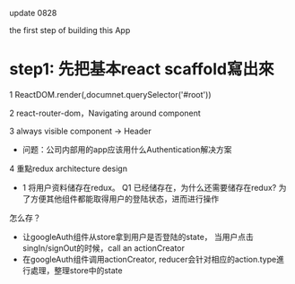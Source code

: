 update 0828

the first step of building this App

# step1: 先把基本react scaffold寫出來
1 ReactDOM.render(<App/>,documnet.querySelector('#root'))

2 react-router-dom，Navigating around component
<BrouserRouter>
 <Route path="/" exact component={StreamList}>

3 always visible component -> Header

- 问题：公司内部用的app应该用什么Authentication解决方案

4 重點redux architecture design
- 1 将用户资料储存在redux。
Q1 已经储存在<GoogleAuth>，为什么还需要储存在redux?
    为了方便其他组件都能取得用户的登陆状态，进而进行操作


 怎么存？
- 让googleAuth组件从store拿到用户是否登陆的state，
当用户点击singIn/signOut的时候，call an actionCreator
- 在googleAuth组件调用actionCreator, reducer会针对相应的action.type進行處理，整理store中的state




